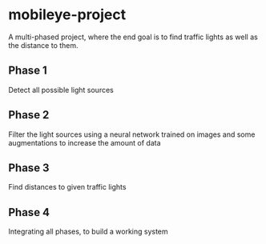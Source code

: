 # mobileye-project
A multi-phased project, where the end goal is to find traffic lights as well as the distance to them.

## Phase 1
  Detect all possible light sources 
  
## Phase 2
  Filter the light sources using a neural network trained on images and some augmentations to increase the amount of data
  
## Phase 3
  Find distances to given traffic lights 
  
## Phase 4
  Integrating all phases, to build a working system
